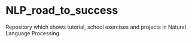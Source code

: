 # NLP_road_to_success
 Repository which shows tutorial, school exercises and projects in Natural Language Processing.
 

